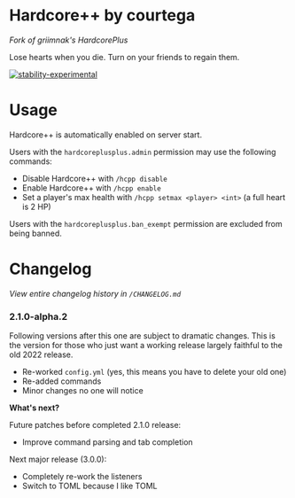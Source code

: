 # Hardcore++ by courtega

_Fork of griimnak's HardcorePlus_

Lose hearts when you die. Turn on your friends to regain them.

[![stability-experimental](https://img.shields.io/badge/stability-dubious_at_best-red.svg)](https://github.com/emersion/stability-badges#stable)

# Usage

Hardcore++ is automatically enabled on server start.

Users with the `hardcoreplusplus.admin` permission may use the following commands:

- Disable Hardcore++ with `/hcpp disable`
- Enable Hardcore++ with `/hcpp enable`
- Set a player's max health with `/hcpp setmax <player> <int>` (a full heart is 2 HP)

Users with the `hardcoreplusplus.ban_exempt` permission are excluded from being banned.

# Changelog

_View entire changelog history in `/CHANGELOG.md`_

### 2.1.0-alpha.2

Following versions after this one are subject to dramatic changes. This is the version for those who just want a working
release largely faithful to the old 2022 release.

- Re-worked `config.yml` (yes, this means you have to delete your old one)
- Re-added commands
- Minor changes no one will notice

**What's next?**

Future patches before completed 2.1.0 release:

- Improve command parsing and tab completion

Next major release (3.0.0):

- Completely re-work the listeners
- Switch to TOML because I like TOML